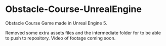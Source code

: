 # Obstacle-Course-UnrealEngine
Obstacle Course Game made in Unreal Engine 5.

Removed some extra assets files and the intermediate folder for to be able to push to repository. Video of footage coming soon.
